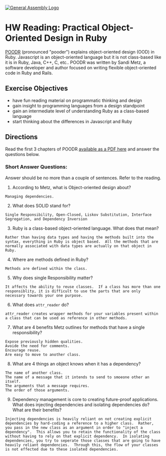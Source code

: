 [![General Assembly Logo](https://camo.githubusercontent.com/1a91b05b8f4d44b5bbfb83abac2b0996d8e26c92/687474703a2f2f692e696d6775722e636f6d2f6b6538555354712e706e67)](https://generalassemb.ly/education/web-development-immersive)

# HW Reading: Practical Object-Oriented Design in Ruby

[POODR](http://www.poodr.com/) (pronounced "pooder") explains object-oriented design (OOD) in Ruby. Javascript is an object-oriented language but it is not class-based like it is in Ruby, Java, C++, C, etc.. POODR was written by Sandi Metz, a software developer and author focused on writing flexible object-oriented code in Ruby and Rails.

## Exercise Objectives

- have fun reading material on programmatic thinking and design
- gain insight to programming languages from a design standpoint
- gain an intermediate level of understanding Ruby as a class-based language
- start thinking about the differences in Javascript and Ruby

## Directions

Read the first 3 chapters of POODR [available as a PDF here](https://github.com/edenzik/cs105b/blob/master/books/Practical%20Object-Oriented%20Design%20in%20Ruby.pdf) and answer the questions below.


### Short Answer Questions:

Answer should be no more than a couple of sentences. Refer to the reading.

1. According to Metz, what is Object-oriented design about?

```
Managing dependencies.
```

2. What does SOLID stand for?

```
Single Responsibility, Open-Closed, Liskov Substitution, Interface Segregation, and Dependency Inversion
```

3. Ruby is a class-based object-oriented language. What does that mean?

```
Rather than having data types and having the methods built into the syntax, everything in Ruby is object based.  All the methods that are normally associated with data types are actually on that object in Ruby.
```

4. Where are methods defined in Ruby?

```
Methods are defined within the class.
```

5. Why does single Responsibility matter?

```
It affects the ability to reuse classes.  If a class has more than one responsiblity, it is difficult to use the parts that are only necessary towards your one purpose.
```

6. What does `attr_reader` do?

```
attr_reader creates wrapper methods for your variables present within a class that can be used as reference in other methods.
```

7. What are 4 benefits Metz outlines for methods that have a single responsibility?

```
Expose previously hidden qualities.
Avoide the need for comments.
Encourage reuse.
Are easy to move to another class.
```

8. What are 4 things an object knows when it has a dependency?

```
The name of another class.
The name of a message that it intends to send to smoeone other an itself.
The arguments that a message requires.
The order of those arguments.
```

9. Dependency management is core to creating future-proof applications. What does injecting dependencies and isolating dependencies do? What are their benefits?

```
Injecting dependencies is heavily reliant on not creating explicit dependencies by hard-coding a reference to a higher class.  Rather, you pass in the new class as an argument in order to "inject a dependency".  This allows you to retain the functionality of the class without having to rely on that explicit dependency.  In isolating dependencies, you try to seperate those classes that are going to have heavily reliant dependencies.  Through this, the flow of your classes is not effected due to these isolated dependencies.
```
